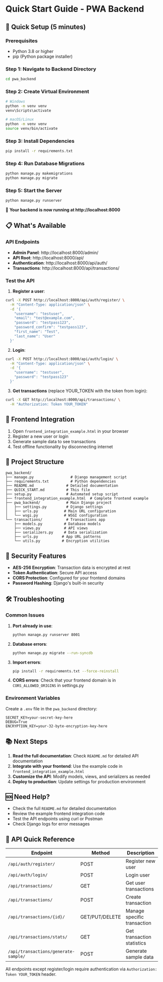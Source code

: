 # Quick Start Guide - PWA Backend

## 🚀 Quick Setup (5 minutes)

### Prerequisites
- Python 3.8 or higher
- pip (Python package installer)

### Step 1: Navigate to Backend Directory
```bash
cd pwa_backend
```

### Step 2: Create Virtual Environment
```bash
# Windows
python -m venv venv
venv\Scripts\activate

# macOS/Linux
python -m venv venv
source venv/bin/activate
```

### Step 3: Install Dependencies
```bash
pip install -r requirements.txt
```

### Step 4: Run Database Migrations
```bash
python manage.py makemigrations
python manage.py migrate
```

### Step 5: Start the Server
```bash
python manage.py runserver
```

🎉 **Your backend is now running at http://localhost:8000**

## 📋 What's Available

### API Endpoints
- **Admin Panel**: http://localhost:8000/admin/
- **API Root**: http://localhost:8000/api/
- **Authentication**: http://localhost:8000/api/auth/
- **Transactions**: http://localhost:8000/api/transactions/

### Test the API

1. **Register a user**:
```bash
curl -X POST http://localhost:8000/api/auth/register/ \
  -H "Content-Type: application/json" \
  -d '{
    "username": "testuser",
    "email": "test@example.com",
    "password": "testpass123",
    "password_confirm": "testpass123",
    "first_name": "Test",
    "last_name": "User"
  }'
```

2. **Login**:
```bash
curl -X POST http://localhost:8000/api/auth/login/ \
  -H "Content-Type: application/json" \
  -d '{
    "username": "testuser",
    "password": "testpass123"
  }'
```

3. **Get transactions** (replace YOUR_TOKEN with the token from login):
```bash
curl -X GET http://localhost:8000/api/transactions/ \
  -H "Authorization: Token YOUR_TOKEN"
```

## 🔧 Frontend Integration

1. Open `frontend_integration_example.html` in your browser
2. Register a new user or login
3. Generate sample data to see transactions
4. Test offline functionality by disconnecting internet

## 📁 Project Structure

```
pwa_backend/
├── manage.py                 # Django management script
├── requirements.txt          # Python dependencies
├── README.md               # Detailed documentation
├── QUICK_START.md          # This file
├── setup.py                # Automated setup script
├── frontend_integration_example.html  # Complete frontend example
├── pwa_backend/            # Main Django project
│   ├── settings.py         # Django settings
│   ├── urls.py            # Main URL configuration
│   └── wsgi.py            # WSGI configuration
└── transactions/           # Transactions app
    ├── models.py          # Database models
    ├── views.py           # API views
    ├── serializers.py     # Data serialization
    ├── urls.py           # App URL patterns
    └── utils.py          # Encryption utilities
```

## 🔐 Security Features

- **AES-256 Encryption**: Transaction data is encrypted at rest
- **Token Authentication**: Secure API access
- **CORS Protection**: Configured for your frontend domains
- **Password Hashing**: Django's built-in security

## 🛠️ Troubleshooting

### Common Issues

1. **Port already in use**:
   ```bash
   python manage.py runserver 8001
   ```

2. **Database errors**:
   ```bash
   python manage.py migrate --run-syncdb
   ```

3. **Import errors**:
   ```bash
   pip install -r requirements.txt --force-reinstall
   ```

4. **CORS errors**: Check that your frontend domain is in `CORS_ALLOWED_ORIGINS` in settings.py

### Environment Variables

Create a `.env` file in the `pwa_backend` directory:
```env
SECRET_KEY=your-secret-key-here
DEBUG=True
ENCRYPTION_KEY=your-32-byte-encryption-key-here
```

## 📚 Next Steps

1. **Read the full documentation**: Check `README.md` for detailed API documentation
2. **Integrate with your frontend**: Use the example code in `frontend_integration_example.html`
3. **Customize the API**: Modify models, views, and serializers as needed
4. **Deploy to production**: Update settings for production environment

## 🆘 Need Help?

- Check the full `README.md` for detailed documentation
- Review the example frontend integration code
- Test the API endpoints using curl or Postman
- Check Django logs for error messages

## 🎯 API Quick Reference

| Endpoint | Method | Description |
|----------|--------|-------------|
| `/api/auth/register/` | POST | Register new user |
| `/api/auth/login/` | POST | Login user |
| `/api/transactions/` | GET | Get user transactions |
| `/api/transactions/` | POST | Create transaction |
| `/api/transactions/{id}/` | GET/PUT/DELETE | Manage specific transaction |
| `/api/transactions/stats/` | GET | Get transaction statistics |
| `/api/transactions/generate-sample/` | POST | Generate sample data |

All endpoints except register/login require authentication via `Authorization: Token YOUR_TOKEN` header. 